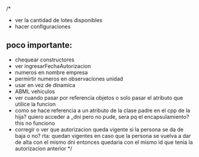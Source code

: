 /*
* ver la cantidad de lotes disponibles
* hacer configuraciones

poco importante:
----------------
* chequear constructores
* ver ingresarFechaAutorizacion
* numeros en nombre empresa
* permirtir numeros en observaciones unidad
* usar <vector> en vez de dinamica
* ABML vehiculos
* ver cuando pasar por referencia objetos o solo pasar el atributo que utilice la funcion
* como se hace referencia a un atributo de la clase padre en el cpp de la hija? quiero acceder a _dni pero no pude, sera pq el encapsulamiento? this no funciono
* corregir o ver que autorizacion queda vigente si la persona se da de baja o no? rta: quedan vigentes en caso que la persona se vuelva a dar de alta con el mismo dni entonces quedaria con el mismo id que tenia la autorizacion anterior
*/